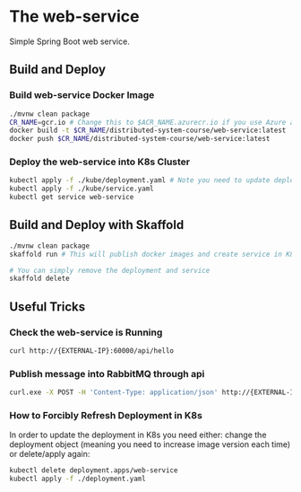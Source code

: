 # The web-service

Simple Spring Boot web service.

## Build and Deploy

### Build web-service Docker Image

```sh
./mvnw clean package
CR_NAME=gcr.io # Change this to $ACR_NAME.azurecr.io if you use Azure as Container Registry provider, where ACR_NAME your unique Azure Container registry instance (see master README)
docker build -t $CR_NAME/distributed-system-course/web-service:latest .
docker push $CR_NAME/distributed-system-course/web-service:latest
```

### Deploy the web-service into K8s Cluster

```sh
kubectl apply -f ./kube/deployment.yaml # Note you need to update deployment.yaml file with proper CR ($ACR_NAME.azurecr.io) if you use Azure CR
kubectl apply -f ./kube/service.yaml
kubectl get service web-service
```

## Build and Deploy with Skaffold

```sh
./mvnw clean package
skaffold run # This will publish docker images and create service in K8s

# You can simply remove the deployment and service
skaffold delete
```

## Useful Tricks

### Check the web-service is Running

```sh
curl http://{EXTERNAL-IP}:60000/api/hello
```

### Publish message into RabbitMQ through api

```sh
curl.exe -X POST -H 'Content-Type: application/json' http://{EXTERNAL-IP}:60000/api/publish -d '{\"message\": \"Hello, RabbitMQ!\"}'
```

### How to Forcibly Refresh Deployment in K8s

In order to update the deployment in K8s you need either: change the deployment object (meaning you need to increase image version each time) or delete/apply again:

```sh
kubectl delete deployment.apps/web-service
kubectl apply -f ./deployment.yaml
```
